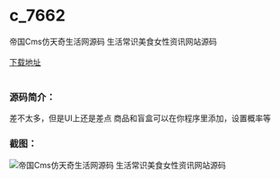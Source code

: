 # c_7662
帝国Cms仿天奇生活网源码 生活常识美食女性资讯网站源码
<br/></br>
[下载地址](https://www.uuid2.com/7662.html "下载地址")
<br/></br>
<h3>源码简介：</h3>
<p>差不太多，但是UI上还是差点
商品和盲盒可以在你程序里添加，设置概率等<p>
<h3>截图：</h3>
<img src="https://www.uuid2.com/wp-content/uploads/img/uimage/66011642474648.gif" alt="帝国Cms仿天奇生活网源码 生活常识美食女性资讯网站源码">
